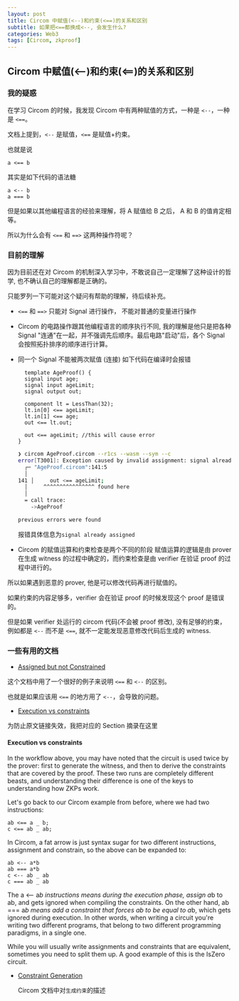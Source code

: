 ```yaml
---
layout: post
title: Circom 中赋值(<--)和约束(<==)的关系和区别
subtitle: 如果把<==都换成<--, 会发生什么?
categories: Web3
tags: [Circom, zkproof]
---
```


## Circom 中赋值(<--)和约束(<==)的关系和区别

### 我的疑惑

在学习 Circom 的时候，我发现 Circom 中有两种赋值的方式，一种是 `<--`，一种是 `<==`。

文档上提到，`<--` 是赋值，`<==` 是赋值+约束。

也就是说

```circom
a <== b
```

其实是如下代码的语法糖

```circom
a <-- b
a === b
```

但是如果以其他编程语言的经验来理解，将 A 赋值给 B 之后， A 和 B 的值肯定相等。

所以为什么会有 `<==` 和 `==>` 这两种操作符呢？

### 目前的理解

因为目前还在对 Circom 的机制深入学习中，不敢说自己一定理解了这种设计的哲学, 也不确认自己的理解都是正确的。

只能罗列一下可能对这个疑问有帮助的理解，待后续补充。

- `<==` 和 `==>` 只能对 Signal 进行操作， 不能对普通的变量进行操作

- Circom 的电路操作跟其他编程语言的顺序执行不同, 我的理解是他只是把各种 Signal "连通"在一起，并不强调先后顺序。最后电路"启动"后，各个 Signal 会按照拓扑排序的顺序进行计算。

- 同一个 Signal 不能被两次赋值 (连接)
  如下代码在编译时会报错

  ```circom
    template AgeProof() {
    signal input age;
    signal input ageLimit;
    signal output out;

    component lt = LessThan(32);
    lt.in[0] <== ageLimit;
    lt.in[1] <== age;
    out <== lt.out;

    out <== ageLimit; //this will cause error
  }
  ```

  ```bash
  ❯ circom AgeProof.circom --r1cs --wasm --sym --c
  error[T3001]: Exception caused by invalid assignment: signal already assigned
    ┌─ "AgeProof.circom":141:5
    │
  141 │     out <== ageLimit;
    │     ^^^^^^^^^^^^^^^^ found here
    │
    = call trace:
      ->AgeProof

  previous errors were found
  ```

  报错具体信息为`signal already assigned`

- Circom 的赋值运算和约束检查是两个不同的阶段
  赋值运算的逻辑是由 prover 在生成 witness 的过程中确定的，而约束检查是由 verifier 在验证 proof 的过程中进行的。

所以如果遇到恶意的 prover, 他是可以修改代码再进行赋值的。

如果约束的内容足够多，verifier 会在验证 proof 的时候发现这个 proof 是错误的。

但是如果 verifier 处运行的 circom 代码(不会被 proof 修改), 没有足够的约束， 例如都是 `<--` 而不是 `<==`, 就不一定能发现恶意修改代码后生成的 witness.

### 一些有用的文档

- [Assigned but not Constrained](https://github.com/0xPARC/zk-bug-tracker#8-assigned-but-not-constrained)

这个文档中用了一个很好的例子来说明 `<==` 和 `<--` 的区别。

也就是如果应该用 `<==` 的地方用了 `<--`，会导致的问题。

- [Execution vs constraints](https://dev.to/spalladino/a-beginners-intro-to-coding-zero-knowledge-proofs-c56#:%7E:text=For%20instance%2C%20Circom%20only%20allows,be%20the%20set%20of%20constraints)

为防止原文链接失效，我把对应的 Section 摘录在这里

#### Execution vs constraints

In the workflow above, you may have noted that the circuit is used twice by the prover: first to generate the witness, and then to derive the constraints that are covered by the proof. These two runs are completely different beasts, and understanding their difference is one of the keys to understanding how ZKPs work.

Let's go back to our Circom example from before, where we had two instructions:

```circom
ab <== a _ b;
c <== ab _ ab;
```

In Circom, a fat arrow is just syntax sugar for two different instructions, assignment and constrain, so the above can be expanded to:

```circom
ab <-- a*b
ab === a*b
c <-- ab _ ab
c === ab _ ab
```

The a <-- a*b instructions means during the execution phase, assign a*b to ab, and gets ignored when compiling the constraints. On the other hand, ab === a*b means add a constraint that forces ab to be equal to a*b, which gets ignored during execution. In other words, when writing a circuit you're writing two different programs, that belong to two different programming paradigms, in a single one.

While you will usually write assignments and constraints that are equivalent, sometimes you need to split them up. A good example of this is the IsZero circuit.

- [Constraint Generation](https://docs.circom.io/circom-language/constraint-generation/)

  Circom 文档中对`生成约束`的描述
